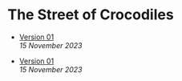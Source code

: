 # The Street of Crocodiles

- [Version 01](https://eleventhirty.github.io/crocodiles/index_one.html)    
*15 November 2023*

- [Version 01](https://eleventhirty.github.io/crocodiles/index_two.html)    
*15 November 2023*